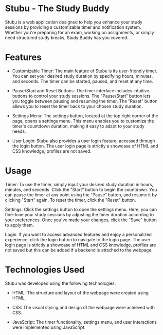 # Stubu - The Study Buddy

Stubu is a web application designed to help you enhance your study sessions by providing a customizable timer and notification system. Whether you're preparing for an exam, working on assignments, or simply need structured study breaks, Study Buddy has you covered.

# Features
- Customizable Timer: The main feature of Stubu is its user-friendly timer. You can set your desired study duration by specifying hours, minutes, and seconds. The timer can be started, paused, and reset at any time.

- Pause/Start and Reset Buttons: The timer interface includes intuitive buttons to control your study sessions. The "Pause/Start" button lets you toggle between pausing and resuming the timer. The "Reset" button allows you to reset the timer back to your chosen study duration.

- Settings Menu: The settings button, located at the top right corner of the page, opens a settings menu. This menu enables you to customize the timer's countdown duration, making it easy to adapt to your study needs.

- User Login: Stubu also provides a user login feature, accessed through the login button. The user login page is strictly a showcase of HTML and CSS knowledge, profiles are not saved.

# Usage
Timer: To use the timer, simply input your desired study duration in hours, minutes, and seconds. Click the "Start" button to begin the countdown. You can pause the timer at any point using the "Pause" button, and resume it by clicking "Start" again. To reset the timer, click the "Reset" button.

Settings: Click the settings button to open the settings menu. Here, you can fine-tune your study sessions by adjusting the timer duration according to your preferences. Once you've made your changes, click the "Save" button to apply them.

Login: If you want to access advanced features and enjoy a personalized experience, click the login button to navigate to the login page. The user login page is strictly a showcase of HTML and CSS knowledge, profiles are not saved but this can be added if a backend is attached to the webpage. 

# Technologies Used
Stubu was developed using the following technologies:

- HTML: The structure and layout of the webpage were created using HTML.

- CSS: The visual styling and design of the webpage were achieved with CSS.

- JavaScript: The timer functionality, settings menu, and user interactions were implemented using JavaScript.
